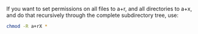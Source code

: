 
If you want to set permissions on all files to a+r, and all directories to a+x, and do that recursively through the complete subdirectory tree, use:

```sh
chmod -R a+rX *
```